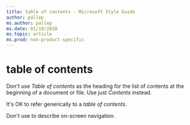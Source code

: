 ```yaml
---
title: table of contents - Microsoft Style Guide
author: pallep
ms.author: pallep
ms.date: 01/19/2018
ms.topic: article
ms.prod: non-product-specific
---
```


# table of contents

Don't use *Table of contents* as the heading for the list of contents at the beginning of a document or file. Use just *Contents* instead. 

It's OK to refer generically to a *table of contents*.

Don't use to describe on-screen navigation.

